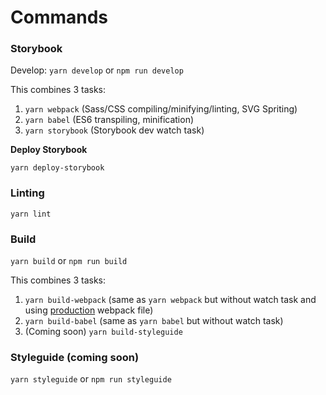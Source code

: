 # Commands

### Storybook

Develop: `yarn develop` or `npm run develop`

This combines 3 tasks:

1. `yarn webpack` \(Sass/CSS compiling/minifying/linting, SVG Spriting\)
2. `yarn babel` \(ES6 transpiling, minification\)
3. `yarn storybook` \(Storybook dev watch task\)

**Deploy Storybook**

`yarn deploy-storybook`

### Linting

`yarn lint`

### Build

`yarn build` or `npm run build`

This combines 3 tasks:

1. `yarn build-webpack` \(same as `yarn webpack`  but without watch task and using [production](../details/webpack-and-build.md#project) webpack file\)
2. `yarn build-babel` \(same as `yarn babel` but without watch task\)
3. \(Coming soon\) `yarn build-styleguide`

### Styleguide \(coming soon\)

`yarn styleguide` or `npm run styleguide`

